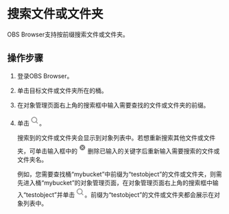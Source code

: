 # 搜索文件或文件夹<a name="zh-cn_topic_0046953043"></a>

OBS Browser支持按前缀搜索文件或文件夹。

## 操作步骤<a name="s777aa24f303c43278398f00f3f2a619b"></a>

1.  登录OBS Browser。
2.  单击目标文件或文件夹所在的桶。
3.  在对象管理页面右上角的搜索框中输入需要查找的文件或文件夹的前缀。
4.  单击![](figures/zh-cn_image_0129288899.png)。

    搜索到的文件或文件夹会显示到对象列表中。若想重新搜索其他文件或文件夹，可单击输入框中的![](figures/zh-cn_image_0129288931.png)删除已输入的关键字后重新输入需要搜索的文件或文件夹名。

    例如，您需要查找桶“mybucket”中前缀为“testobject”的文件或文件夹，则需先进入桶“mybucket”的对象管理页面，在对象管理页面右上角的搜索框中输入“testobject”并单击![](figures/zh-cn_image_0129288899.png)。前缀为“testobject”的文件或文件夹都会展示在对象列表中。


